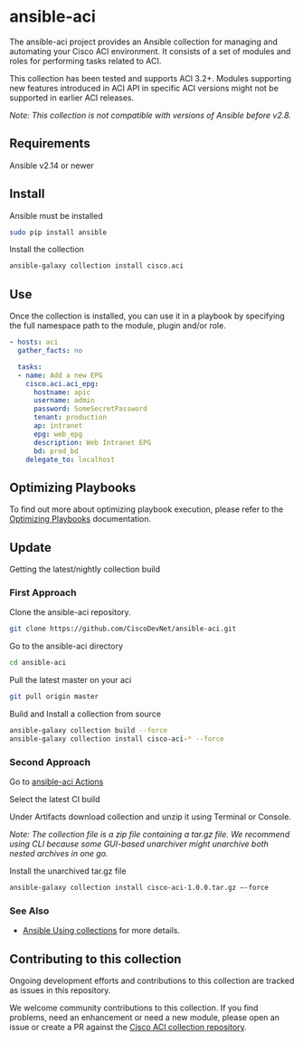 # ansible-aci

The ansible-aci project provides an Ansible collection for managing and automating your Cisco ACI environment. It consists of a set of modules and roles for performing tasks related to ACI.

This collection has been tested and supports ACI 3.2+.
Modules supporting new features introduced in ACI API in specific ACI versions might not be supported in earlier ACI releases.

*Note: This collection is not compatible with versions of Ansible before v2.8.*

## Requirements

Ansible v2.14 or newer

## Install

Ansible must be installed

```sh
sudo pip install ansible
```

Install the collection

```sh
ansible-galaxy collection install cisco.aci
```

## Use

Once the collection is installed, you can use it in a playbook by specifying the full namespace path to the module, plugin and/or role.

```yml
- hosts: aci
  gather_facts: no

  tasks:
  - name: Add a new EPG
    cisco.aci.aci_epg:
      hostname: apic
      username: admin
      password: SomeSecretPassword
      tenant: production
      ap: intranet
      epg: web_epg
      description: Web Intranet EPG
      bd: prod_bd
    delegate_to: localhost
```

## Optimizing Playbooks

To find out more about optimizing playbook execution, please refer to the [Optimizing Playbooks](docs/optimizing.md) documentation.

## Update

Getting the latest/nightly collection build

### First Approach

Clone the ansible-aci repository.

```sh
git clone https://github.com/CiscoDevNet/ansible-aci.git
```

Go to the ansible-aci directory

```sh
cd ansible-aci
```

Pull the latest master on your aci

```sh
git pull origin master
```

Build and Install a collection from source

```sh
ansible-galaxy collection build --force
ansible-galaxy collection install cisco-aci-* --force
```

### Second Approach

Go to [ansible-aci Actions](https://github.com/CiscoDevNet/ansible-aci/actions)

Select the latest CI build

Under Artifacts download collection and unzip it using Terminal or Console.

*Note: The collection file is a zip file containing a tar.gz file. We recommend using CLI because some GUI-based unarchiver might unarchive both nested archives in one go.*

Install the unarchived tar.gz file

```sh
ansible-galaxy collection install cisco-aci-1.0.0.tar.gz —-force
```

### See Also

- [Ansible Using collections](https://docs.ansible.com/ansible/latest/user_guide/collections_using.html) for more details.

## Contributing to this collection

Ongoing development efforts and contributions to this collection are tracked as issues in this repository.

We welcome community contributions to this collection. If you find problems, need an enhancement or need a new module, please open an issue or create a PR against the [Cisco ACI collection repository](https://github.com/CiscoDevNet/ansible-aci/issues).
